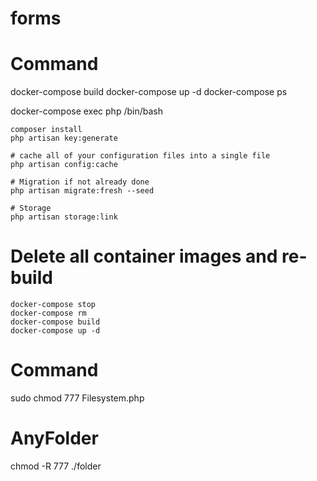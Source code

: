 # forms

# Command

docker-compose build
docker-compose up -d
docker-compose ps

docker-compose exec php /bin/bash

    composer install
    php artisan key:generate

    # cache all of your configuration files into a single file
    php artisan config:cache

    # Migration if not already done
    php artisan migrate:fresh --seed

    # Storage
    php artisan storage:link


# Delete all container images and re-build
```
docker-compose stop 
docker-compose rm
docker-compose build
docker-compose up -d
```

# Command
sudo chmod 777 Filesystem.php

# AnyFolder
chmod -R 777 ./folder